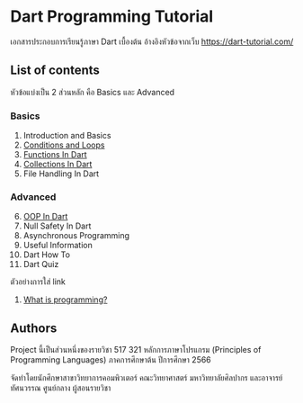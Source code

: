 # Dart Programming Tutorial 

เอกสารประกอบการเรียนรู้ภาษา Dart เบื้องต้น
อ้างอิงหัวข้อจากเว็บ https://dart-tutorial.com/ 

## List of contents

หัวข้อแบ่งเป็น 2 ส่วนหลัก คือ Basics และ Advanced

### Basics
  1. Introduction and Basics
  2. [Conditions and Loops](https://github.com/soonklang/dart-tutorial/main/2.%20Conditions%20and%20Loops/README.md)<br>
  3. [Functions In Dart](https://github.com/soonklang/dart-tutorial/tree/main/3.Functions%20In%20Dart)<br>
  4. [Collections In Dart](https://github.com/soonklang/dart-tutorial/tree/main/4.%20Collections%20In%20Dart)
  5. File Handling In Dart

### Advanced
  6. [OOP In Dart](https://github.com/soonklang/dart-tutorial/blob/main/6.%20OOP%20In%20Dart/OOP%20In%20Dart.md)<br>
  7. Null Safety In Dart
  8. Asynchronous Programming
  9. Useful Information
  10. Dart How To
  11. Dart Quiz

ตัวอย่างการใส่ link
1. [What is programming?](basics/what-is-programming.md)

## Authors

Project นี้เป็นส่วนหนึ่งของรายวิชา 517 321 หลักการภาษาโปรแกรม (Principles of Programming Languages)
ภาคการศึกษาต้น ปีการศึกษา 2566

จัดทำโดยนักศึกษาสาขาวิทยาการคอมพิวเตอร์ คณะวิทยาศาสตร์ มหาวิทยาลัยศิลปากร 
และอาจารย์ทัศนวรรณ ศูนย์กลาง ผู้สอนรายวิชา

